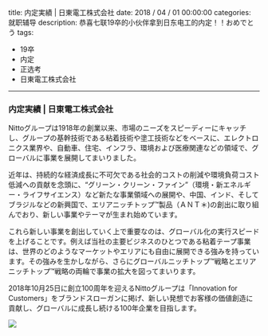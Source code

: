 title: 内定実績 | 日東電工株式会社
date: 2018 / 04 / 01 00:00:00
categories: 就职辅导
description: 恭喜七联19卒的小伙伴拿到日东电工的内定！！おめでとう
tags: 
- 19卒
- 内定
- 正选考
- 日東電工株式会社

---

### 内定実績 | 日東電工株式会社

Nittoグループは1918年の創業以来、市場のニーズをスピーディーにキャッチし、グループの基幹技術である粘着技術や塗工技術などをベースに、エレクトロニクス業界や、自動車、住宅、インフラ、環境および医療関連などの領域で、グローバルに事業を展開してまいりました。 

近年は、持続的な経済成長に不可欠である社会的コストの削減や環境負荷コスト低減への貢献を念頭に、“グリーン・クリーン・ファイン”（環境・新エネルギー・ライフサイエンス）など新たな事業領域への展開や、中国、インド、そしてブラジルなどの新興国で、エリアニッチトップ™製品（ＡＮＴ＊)の創出に取り組んでおり、新しい事業やテーマが生まれ始めています。 

これら新しい事業を創出していく上で重要なのは、グローバル化の実行スピードを上げることです。例えば当社の主要ビジネスのひとつである粘着テープ事業は、世界のどのようなマーケットやエリアにも自由に展開できる強みを持っています。その強みを生かしながら、さらにグローバルニッチトップ™戦略とエリアニッチトップ™戦略の両輪で事業の拡大を図ってまいります。 

2018年10月25日に創立100周年を迎えるNittoグループは「Innovation for Customers」をブランドスローガンに掲げ、新しい発想でお客様の価値創造に貢献し、グローバルに成長し続ける100年企業を目指します。 

![](http://wx2.sinaimg.cn/mw690/a9a40e85gy1fpxghrymowj20ci08tt93.jpg)